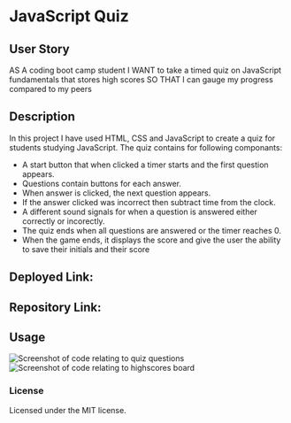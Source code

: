 # JavaScript Quiz


## User Story

AS A coding boot camp student
I WANT to take a timed quiz on JavaScript fundamentals that stores high scores
SO THAT I can gauge my progress compared to my peers


## Description

In this project I have used HTML, CSS and JavaScript to create a quiz for students studying JavaScript. The quiz contains for following componants:

  * A start button that when clicked a timer starts and the first question appears.
  * Questions contain buttons for each answer.
  * When answer is clicked, the next question appears.
  * If the answer clicked was incorrect then subtract time from the clock.
  * A different sound signals for when a question is answered either correctly or incorectly.
  * The quiz ends when all questions are answered or the timer reaches 0.
  * When the game ends, it displays the score and give the user the ability to save their initials and their score
  
## Deployed Link:


## Repository Link:


## Usage

![Screenshot of code relating to quiz questions](..assets/images/Screenshot1.png)
![Screenshot of code relating to highscores board](..assets/images/Screenshot2.png)

### License

Licensed under the MIT license.